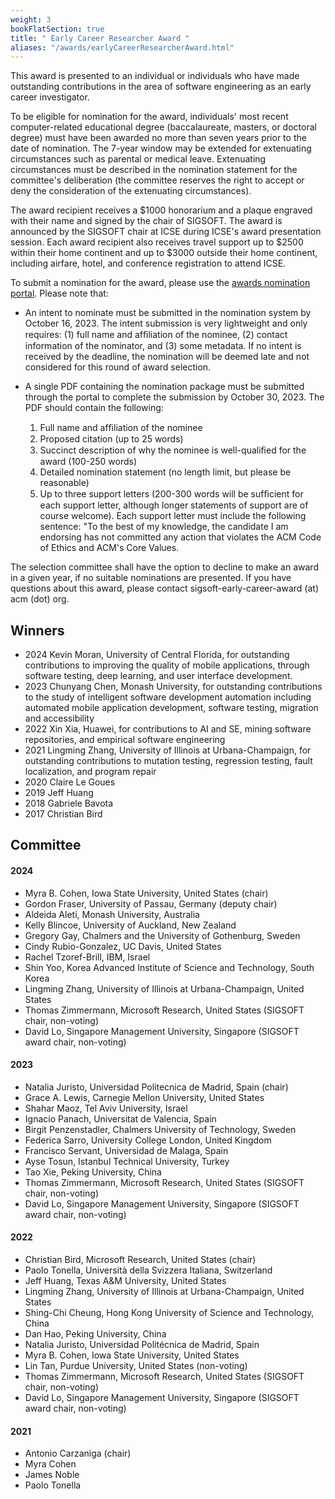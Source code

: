 ```yaml
---
weight: 3
bookFlatSection: true
title: " Early Career Researcher Award "
aliases: "/awards/earlyCareerResearcherAward.html"
---
```


This award is presented to an individual or individuals who have made outstanding contributions in the area of software engineering as an early career investigator.

To be eligible for nomination for the award, individuals' most recent computer-related educational degree (baccalaureate, masters, or doctoral degree) must have been awarded no more than seven years prior to the date of nomination. The 7-year window may be extended for extenuating circumstances such as parental or medical leave. Extenuating circumstances must be described in the nomination statement for the committee's deliberation (the committee reserves the right to accept or deny the consideration of the extenuating circumstances).

The award recipient receives a $1000 honorarium and a plaque engraved with their name and signed by the chair of SIGSOFT. The award is announced by the SIGSOFT chair at ICSE during ICSE's award presentation session. Each award recipient also receives travel support up to $2500 within their home continent and up to $3000 outside their home continent, including airfare, hotel, and conference registration to attend ICSE.

To submit a nomination for the award, please use the [awards nomination portal](https://sigsoft-awards.hotcrp.com/). Please note that:

* An intent to nominate must be submitted in the nomination system by October 16, 2023. The intent submission is very lightweight and only requires: (1) full name and afﬁliation of the nominee, (2) contact information of the nominator, and (3) some metadata. If no intent is received by the deadline, the nomination will be deemed late and not considered for this round of award selection.

* A single PDF containing the nomination package must be submitted through the portal to complete the submission by October 30, 2023. The PDF should contain the following:

  1. Full name and afﬁliation of the nominee
  2. Proposed citation (up to 25 words)
  3. Succinct description of why the nominee is well-qualiﬁed for the award (100-250 words)
  4. Detailed nomination statement (no length limit, but please be reasonable)
  5. Up to three support letters (200-300 words will be sufﬁcient for each support letter, although longer statements of support are of course welcome). Each support letter must include the following sentence: "To the best of my knowledge, the candidate I am endorsing has not committed any action that violates the ACM Code of Ethics and ACM's Core Values.

The selection committee shall have the option to decline to make an award in a given year, if no suitable nominations are presented. If you have questions about this award, please contact sigsoft-early-career-award (at) acm (dot) org.

## Winners
- 2024  Kevin Moran, University of Central Florida, for outstanding contributions to improving the quality of mobile applications, through software testing, deep learning, and user interface development.
- 2023  Chunyang Chen, Monash University, for outstanding contributions to the study of intelligent software development automation including automated mobile application development, software testing, migration and accessibility
- 2022	Xin Xia, Huawei, for contributions to AI and SE, mining software repositories, and empirical software engineering
- 2021	Lingming Zhang, University of Illinois at Urbana-Champaign, for outstanding contributions to mutation testing, regression testing, fault localization, and program repair
- 2020	Claire Le Goues
- 2019	Jeff Huang
- 2018	Gabriele Bavota
- 2017	Christian Bird

## Committee
#### 2024
- Myra B. Cohen, Iowa State University, United States (chair)
- Gordon Fraser, University of Passau, Germany (deputy chair)
- Aldeida Aleti, Monash University, Australia                                
- Kelly Blincoe, University of Auckland, New Zealand
- Gregory Gay, Chalmers and the University of Gothenburg, Sweden                            
- Cindy Rubio-Gonzalez, UC Davis, United States 
- Rachel Tzoref-Brill, IBM, Israel
- Shin Yoo, Korea Advanced Institute of Science and Technology, South Korea                                                                    
- Lingming Zhang, University of Illinois at Urbana-Champaign, United States  
- Thomas Zimmermann, Microsoft Research, United States (SIGSOFT chair, non-voting)
- David Lo, Singapore Management University, Singapore (SIGSOFT award chair, non-voting)
#### 2023
- Natalia Juristo, Universidad Politecnica de Madrid, Spain (chair)
- Grace A. Lewis, Carnegie Mellon University, United States
- Shahar Maoz, Tel Aviv University, Israel
- Ignacio Panach, Universitat de Valencia, Spain
- Birgit Penzenstadler, Chalmers University of Technology, Sweden
- Federica Sarro, University College London, United Kingdom
- Francisco Servant, Universidad de Malaga, Spain
- Ayse Tosun, Istanbul Technical University, Turkey
- Tao Xie, Peking University, China
- Thomas Zimmermann, Microsoft Research, United States (SIGSOFT chair, non-voting)
- David Lo, Singapore Management University, Singapore (SIGSOFT award chair, non-voting)
#### 2022
- Christian Bird, Microsoft Research, United States (chair)
- Paolo Tonella, Università della Svizzera Italiana, Switzerland
- Jeff Huang, Texas A&M University, United States
- Lingming Zhang, University of Illinois at Urbana-Champaign, United States
- Shing-Chi Cheung, Hong Kong University of Science and Technology, China
- Dan Hao, Peking University, China
- Natalia Juristo, Universidad Politécnica de Madrid, Spain
- Myra B. Cohen, Iowa State University, United States
- Lin Tan, Purdue University, United States (non-voting)
- Thomas Zimmermann, Microsoft Research, United States (SIGSOFT chair, non-voting)
- David Lo, Singapore Management University, Singapore (SIGSOFT award chair, non-voting)

#### 2021
- Antonio Carzaniga (chair)
- Myra Cohen
- James Noble
- Paolo Tonella
